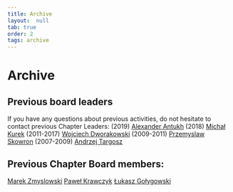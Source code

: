 ```yaml
---
title: Archive
layout:  null
tab: true
order: 2
tags: archive
---
```


# Archive

## Previous board leaders

If you have any questions about previous activities, do not hesitate to
contact previous Chapter Leaders:
(2019) [Alexander Antukh](mailto:alexander.antukh@owasp.org)
(2018) [Michał Kurek](mailto:michal.kurek@owasp.org)
(2011-2017) [Wojciech Dworakowski](mailto:wojciech.dworakowski@owasp.org)
(2009-2011) [Przemyslaw Skowron](mailto:przemyslaw.skowron@owasp.org)
(2007-2009) [Andrzej Targosz](mailto:andrzej.targosz@proidea.org.pl)

## Previous Chapter Board members:
[Marek Zmyslowski](mailto:marek.zmyslowski@owasp.org)
[Paweł Krawczyk](https://plus.google.com/+PawełKrawczyk/)
[Łukasz Gołygowski](mailto:lgolygowski@gmail.com)